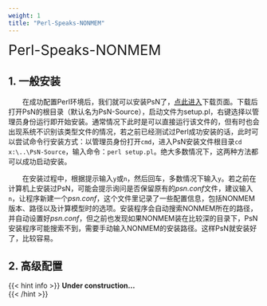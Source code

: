```yaml
---
weight: 1
title: "Perl-Speaks-NONMEM"
---
```


<font style="font-size:2em">Perl-Speaks-NONMEM</font>  

## 1. 一般安装
&emsp;&emsp;在成功配置Perl环境后，我们就可以安装PsN了，[点此进入](https://uupharmacometrics.github.io/PsN/download.html)下载页面。下载后打开PsN的根目录（默认名为PsN-Source），启动文件为setup.pl，右键选择以管理员身份运行即开始安装。通常情况下此时是可以直接运行该文件的，但有时也会出现系统不识别该类型文件的情况，若之前已经测试过Perl成功安装的话，此时可以尝试命令行安装方式：以管理员身份打开`cmd`，进入PsN安装文件根目录`cd x:\..\PsN-Source`，输入命令：`perl setup.pl`。绝大多数情况下，这两种方法都可以成功启动安装。

&emsp;&emsp;在安装过程中，根据提示输入`y`或`n`，然后回车，多数情况下输入`y`。若之前在计算机上安装过PsN，可能会提示询问是否保留原有的*psn.conf*文件，建议输入`n`，让程序新建一个*psn.conf*，这个文件里记录了一些配置信息，包括NONMEM版本、路径以及计算模型时的选项。安装程序会自动搜索NONMEM所在的路径，并自动设置好*psn.conf*，但之前也发现如果NONMEM装在比较深的目录下，PsN安装程序可能搜索不到，需要手动输入NONMEM的安装路径。这样PsN就安装好了，比较容易。

## 2. 高级配置
{{< hint info >}}
**Under construction...**  
{{< /hint >}}
